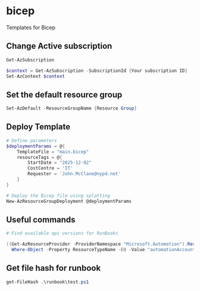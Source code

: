 # bicep

Templates for Bicep

## Change Active subscription

```powershell
Get-AzSubscription

$context = Get-AzSubscription -SubscriptionId {Your subscription ID}
Set-AzContext $context
```

## Set the default resource group

```powershell
Set-AzDefault -ResourceGroupName {Resource Group}
```

## Deploy Template

```powershell
# Define parameters
$deploymentParams = @{
    TemplateFile = "main.bicep"
    resourceTags = @{
        StartDate = "2025-12-02"
        CostCentre = 'IT'
        Requester = 'John.McClane@nypd.net'
    }
}

# Deploy the Bicep file using splatting
New-AzResourceGroupDeployment @deploymentParams
```

## Useful commands

```powershell
# Find available api versions for RunBooks

((Get-AzResourceProvider -ProviderNamespace "Microsoft.Automation").ResourceTypes |
  Where-Object -Property ResourceTypeName -EQ -Value "automationAccounts/runbooks").ApiVersions
```

## Get file hash for runbook

```powershell
get-FileHash .\runbook\test.ps1
```
